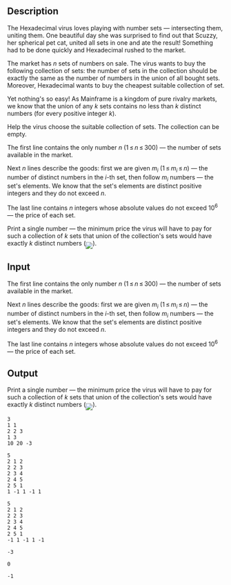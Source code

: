 ## Description

<div><p>The Hexadecimal virus loves playing with number sets — intersecting them, uniting them. One beautiful day she was surprised to find out that Scuzzy, her spherical pet cat, united all sets in one and ate the result! Something had to be done quickly and Hexadecimal rushed to the market.</p><p>The market has <span class="tex-span"><i>n</i></span> sets of numbers on sale. The virus wants to buy the following collection of sets: the number of sets in the collection should be exactly the same as the number of numbers in the union of all bought sets. Moreover, Hexadecimal wants to buy the cheapest suitable collection of set.</p><p>Yet nothing's so easy! As Mainframe is a kingdom of pure rivalry markets, we know that the union of any <span class="tex-span"><i>k</i></span> sets contains no less than <span class="tex-span"><i>k</i></span> distinct numbers (for every positive integer <span class="tex-span"><i>k</i></span>).</p><p>Help the virus choose the suitable collection of sets. The collection can be empty.</p></div><div class="input-specification"><p>The first line contains the only number <span class="tex-span"><i>n</i></span> (<span class="tex-span">1 ≤ <i>n</i> ≤ 300</span>) — the number of sets available in the market.</p><p>Next <span class="tex-span"><i>n</i></span> lines describe the goods: first we are given <span class="tex-span"><i>m</i><sub class="lower-index"><i>i</i></sub></span> (<span class="tex-span">1 ≤ <i>m</i><sub class="lower-index"><i>i</i></sub> ≤ <i>n</i></span>) — the number of distinct numbers in the <span class="tex-span"><i>i</i></span>-th set, then follow <span class="tex-span"><i>m</i><sub class="lower-index"><i>i</i></sub></span> numbers — the set's elements. We know that the set's elements are distinct positive integers and they do not exceed <span class="tex-span"><i>n</i></span>.</p><p>The last line contains <span class="tex-span"><i>n</i></span> integers whose absolute values do not exceed <span class="tex-span">10<sup class="upper-index">6</sup></span> — the price of each set.</p></div><div class="output-specification"><p>Print a single number — the minimum price the virus will have to pay for such a collection of <span class="tex-span"><i>k</i></span> sets that union of the collection's sets would have exactly <span class="tex-span"><i>k</i></span> distinct numbers (<img align="middle" class="tex-formula" src="file://wXuYclcI.png" style="max-width: 100.0%;max-height: 100.0%;">).</p></div>

## Input

<p>The first line contains the only number <span class="tex-span"><i>n</i></span> (<span class="tex-span">1 ≤ <i>n</i> ≤ 300</span>) — the number of sets available in the market.</p><p>Next <span class="tex-span"><i>n</i></span> lines describe the goods: first we are given <span class="tex-span"><i>m</i><sub class="lower-index"><i>i</i></sub></span> (<span class="tex-span">1 ≤ <i>m</i><sub class="lower-index"><i>i</i></sub> ≤ <i>n</i></span>) — the number of distinct numbers in the <span class="tex-span"><i>i</i></span>-th set, then follow <span class="tex-span"><i>m</i><sub class="lower-index"><i>i</i></sub></span> numbers — the set's elements. We know that the set's elements are distinct positive integers and they do not exceed <span class="tex-span"><i>n</i></span>.</p><p>The last line contains <span class="tex-span"><i>n</i></span> integers whose absolute values do not exceed <span class="tex-span">10<sup class="upper-index">6</sup></span> — the price of each set.</p>

## Output

<p>Print a single number — the minimum price the virus will have to pay for such a collection of <span class="tex-span"><i>k</i></span> sets that union of the collection's sets would have exactly <span class="tex-span"><i>k</i></span> distinct numbers (<img align="middle" class="tex-formula" src="file://wXuYclcI.png" style="max-width: 100.0%;max-height: 100.0%;">).</p>





```input1
3
1 1
2 2 3
1 3
10 20 -3

```




```input2
5
2 1 2
2 2 3
2 3 4
2 4 5
2 5 1
1 -1 1 -1 1

```




```input3
5
2 1 2
2 2 3
2 3 4
2 4 5
2 5 1
-1 1 -1 1 -1

```




```output1
-3

```




```output2
0

```




```output3
-1

```


